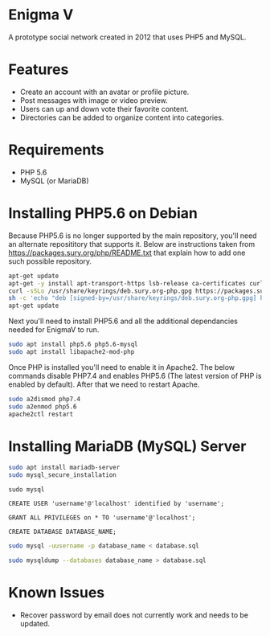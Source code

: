 # Enigma V
A prototype social network created in 2012 that uses PHP5 and MySQL. 

# Features

- Create an account with an avatar or profile picture.
- Post messages with image or video preview.
- Users can up and down vote their favorite content.
- Directories can be added to organize content into categories.

# Requirements

- PHP 5.6
- MySQL (or MariaDB)

# Installing PHP5.6 on Debian

Because PHP5.6 is no longer supported by the main repository, you'll need an alternate reposititory that supports it.
Below are instructions taken from https://packages.sury.org/php/README.txt that explain how to add one such possible repository.

```bash
apt-get update
apt-get -y install apt-transport-https lsb-release ca-certificates curl
curl -sSLo /usr/share/keyrings/deb.sury.org-php.gpg https://packages.sury.org/php/apt.gpg
sh -c 'echo "deb [signed-by=/usr/share/keyrings/deb.sury.org-php.gpg] https://packages.sury.org/php/ $(lsb_release -sc) main" > /etc/apt/sources.list.d/php.list'
apt-get update
```

Next you'll need to install PHP5.6 and all the additional dependancies needed for EnigmaV to run.

```bash
sudo apt install php5.6 php5.6-mysql
sudo apt install libapache2-mod-php
```

Once PHP is installed you'll need to enable it in Apache2. The below commands disable PHP7.4 and enables PHP5.6 (The latest version of PHP is enabled by default).
After that we need to restart Apache.

```bash
sudo a2dismod php7.4
sudo a2enmod php5.6
apache2ctl restart
```

# Installing MariaDB (MySQL) Server

```bash
sudo apt install mariadb-server
sudo mysql_secure_installation
```

```
sudo mysql
```

```mysql
CREATE USER 'username'@'localhost' identified by 'username';
```

```mysql
GRANT ALL PRIVILEGES on * TO 'username'@'localhost';
```

```mysql
CREATE DATABASE DATABASE_NAME;
```

```bash
sudo mysql -uusername -p database_name < database.sql
```

```bash
sudo mysqldump --databases database_name > database.sql
```

# Known Issues

- Recover password by email does not currently work and needs to be updated.
